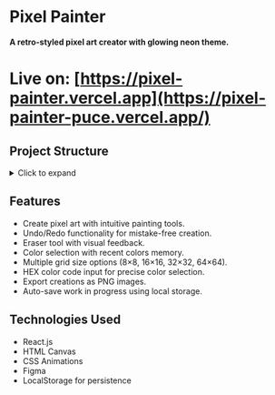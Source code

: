 # Pixel Painter
**A retro-styled pixel art creator with glowing neon theme.**
# **Live on:** [https://pixel-painter.vercel.app](https://pixel-painter-puce.vercel.app/)



## Project Structure

<details>
<summary>Click to expand</summary>

```
pixel-painter/
├── public/
│   ├── assets/
│   │   └── buttons/
│   │       ├── color-bucket.png
│   │       ├── eraser.png
│   │       ├── export.png
│   │       ├── redo.png
│   │       ├── reset-grid.png
│   │       └── undo.png
│   └── index.html
├── src/
│   ├── components/
│   │   ├── Pixel.js
│   │   └── PixelGrid.js
│   ├── App.css
│   ├── App.js
│   └── index.js
```

</details>



## Features

* Create pixel art with intuitive painting tools.
* Undo/Redo functionality for mistake-free creation.
* Eraser tool with visual feedback.
* Color selection with recent colors memory.
* Multiple grid size options (8×8, 16×16, 32×32, 64×64).
* HEX color code input for precise color selection.
* Export creations as PNG images.
* Auto-save work in progress using local storage.



## Technologies Used


* React.js 
* HTML Canvas
* CSS Animations
* Figma
* LocalStorage for persistence






